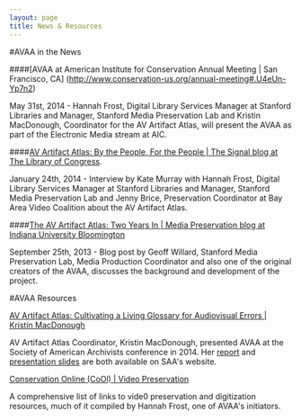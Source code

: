 ```yaml
---
layout: page
title: News & Resources
---
```


#AVAA in the News

####[AVAA at American Institute for Conservation Annual Meeting | San Francisco, CA] (http://www.conservation-us.org/annual-meeting#.U4eUn-Yp7n2) 

May 31st, 2014 - Hannah Frost, Digital Library Services Manager at Stanford Libraries and Manager, Stanford Media Preservation Lab and Kristin MacDonough, Coordinator for the AV Artifact Atlas, will present the AVAA as part of the Electronic Media stream at AIC.

####[AV Artifact Atlas: By the People, For the People | The Signal blog at The Library of Congress](http://blogs.loc.gov/digitalpreservation/2014/01/av-artifact-atlas-by-the-people-for-the-people/). 

January 24th, 2014 - Interview by Kate Murray with Hannah Frost, Digital Library Services Manager at Stanford Libraries and Manager, Stanford Media Preservation Lab and Jenny Brice, Preservation Coordinator at Bay Area Video Coalition about the AV Artifact Atlas.

####[The AV Artifact Atlas: Two Years In | Media Preservation blog at Indiana University Bloomington](http://mediapreservation.wordpress.com/2013/09/25/av-artifact-atlas/) 

September 25th, 2013 - Blog post by Geoff Willard, Stanford Media Preservation Lab, Media Production Coordinator and also one of the original creators of the AVAA, discusses the background and development of the project.

#AVAA Resources 

[AV Artifact Atlas: Cultivating a Living Glossary for Audiovisual Errors | Kristin MacDonough](http://files.archivists.org/pubs/proceedings/ResearchForum/2014/slides/MacDonough-ResearchForumSlides2014.pptx)

AV Artifact Atlas Coordinator, Kristin MacDonough, presented AVAA at the Society of American Archivists conference in 2014. Her [report](http://files.archivists.org/pubs/proceedings/ResearchForum/2014/reports/MacDonough-ResearchForumReport2014.pdf) and [presentation slides](http://files.archivists.org/pubs/proceedings/ResearchForum/2014/slides/MacDonough-ResearchForumSlides2014.pptx) are both available on SAA's website. 

[Conservation Online (CoOl) | Video Preservation](http://cool.conservation-us.org/bytopic/video/)

A comprehensive list of links to vide0 preservation and digitization resources, much of it compiled by Hannah Frost, one of AVAA's initiators. 
